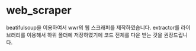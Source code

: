 # web_scraper
beatifulsoup을 이용하여서 wwr의 웹 스크래퍼를 제작하였습니다.
extractor를 라이브러리를 이용해서 하위 폴더에 저장하였기에 코드 전체를 다운 받는 것을 권장드립니다.
